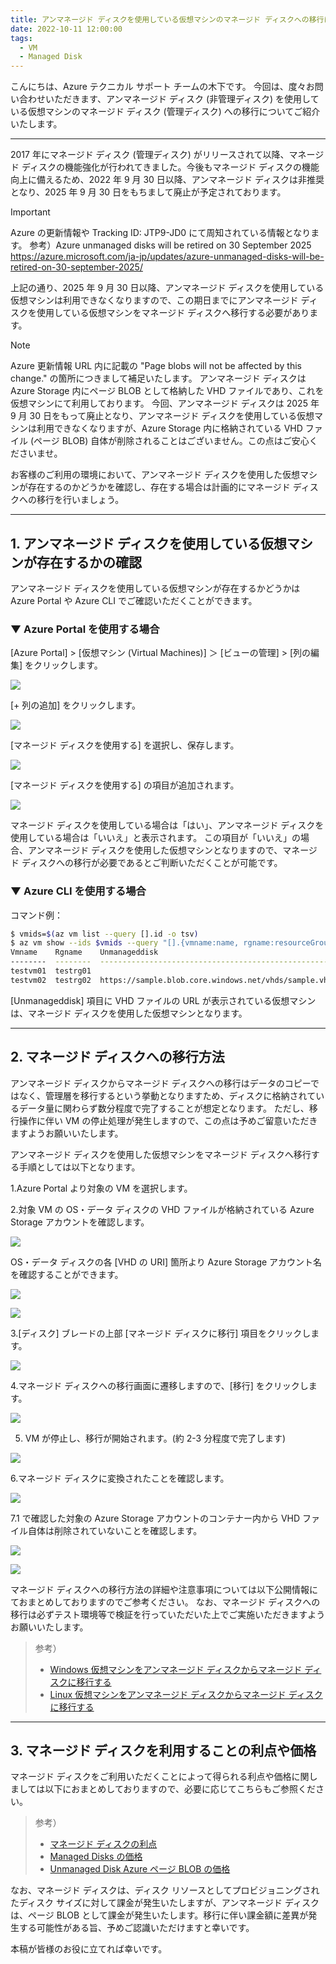```yaml
---
title: アンマネージド ディスクを使用している仮想マシンのマネージド ディスクへの移行について
date: 2022-10-11 12:00:00
tags:
  - VM
  - Managed Disk
---
```


こんにちは、Azure テクニカル サポート チームの木下です。
今回は、度々お問い合わせいただきます、アンマネージド ディスク (非管理ディスク) を使用している仮想マシンのマネージド ディスク (管理ディスク) への移行についてご紹介いたします。
<!-- more -->

---

2017 年にマネージド ディスク (管理ディスク) がリリースされて以降、マネージド ディスクの機能強化が行われてきました。今後もマネージド ディスクの機能向上に備えるため、2022 年 9 月 30 日以降、アンマネージド ディスクは非推奨となり、2025 年 9 月 30 日をもちまして廃止が予定されております。

> [!IMPORTANT]
> Azure の更新情報や Tracking ID: JTP9-JD0 にて周知されている情報となります。
> 参考）Azure unmanaged disks will be retired on 30 September 2025
> https://azure.microsoft.com/ja-jp/updates/azure-unmanaged-disks-will-be-retired-on-30-september-2025/

上記の通り、2025 年 9 月 30 日以降、アンマネージド ディスクを使用している仮想マシンは利用できなくなりますので、この期日までにアンマネージド ディスクを使用している仮想マシンをマネージド ディスクへ移行する必要があります。

> [!NOTE]
> Azure 更新情報 URL 内に記載の "Page blobs will not be affected by this change." の箇所につきまして補足いたします。
> アンマネージド ディスクは Azure Storage 内にページ BLOB として格納した VHD ファイルであり、これを仮想マシンにて利用しております。
> 今回、アンマネージド ディスクは 2025 年 9 月 30 日をもって廃止となり、アンマネージド ディスクを使用している仮想マシンは利用できなくなりますが、Azure Storage 内に格納されている VHD ファイル (ページ BLOB) 自体が削除されることはございません。この点はご安心くださいませ。

お客様のご利用の環境において、アンマネージド ディスクを使用した仮想マシンが存在するのかどうかを確認し、存在する場合は計画的にマネージド ディスクへの移行を行いましょう。

---

## 1. アンマネージド ディスクを使用している仮想マシンが存在するかの確認

アンマネージド ディスクを使用している仮想マシンが存在するかどうかは Azure Portal や Azure CLI でご確認いただくことができます。

### ▼ Azure Portal を使用する場合 

[Azure Portal] > [仮想マシン (Virtual Machines)] ＞ [ビューの管理] > [列の編集] をクリックします。

![](./unmanaged-disk-retired/01.png)

[+ 列の追加] をクリックします。

![](./unmanaged-disk-retired/02.png)

[マネージド ディスクを使用する] を選択し、保存します。

![](./unmanaged-disk-retired/03.png)

[マネージド ディスクを使用する] の項目が追加されます。

![](./unmanaged-disk-retired/04.png)

マネージド ディスクを使用している場合は「はい」、アンマネージド ディスクを使用している場合は「いいえ」と表示されます。
この項目が「いいえ」の場合、アンマネージド ディスクを使用した仮想マシンとなりますので、マネージド ディスクへの移行が必要であるとご判断いただくことが可能です。

### ▼ Azure CLI を使用する場合

コマンド例：

```sh
$ vmids=$(az vm list --query [].id -o tsv)
$ az vm show --ids $vmids --query "[].{vmname:name, rgname:resourceGroup, unmanageddisk:storageProfile.osDisk.vhd.uri}" -o table
Vmname    Rgname    Unmanageddisk
--------  --------  ----------------------------------------------------
testvm01  testrg01
testvm02  testrg02  https://sample.blob.core.windows.net/vhds/sample.vhd
```

[Unmanageddisk] 項目に VHD ファイルの URL が表示されている仮想マシンは、マネージド ディスクを使用した仮想マシンとなります。

---

## 2. マネージド ディスクへの移行方法

アンマネージド ディスクからマネージド ディスクへの移行はデータのコピーではなく、管理層を移行するという挙動となりますため、ディスクに格納されているデータ量に関わらず数分程度で完了することが想定となります。
ただし、移行操作に伴い VM の停止処理が発生しますので、この点は予めご留意いただきますようお願いいたします。

アンマネージド ディスクを使用した仮想マシンをマネージド ディスクへ移行する手順としては以下となります。

1.Azure Portal より対象の VM を選択します。

2.対象 VM の  OS・データ ディスクの VHD ファイルが格納されている Azure Storage アカウントを確認します。

![](./unmanaged-disk-retired/05.png)

OS・データ ディスクの各 [VHD の URI] 箇所より Azure Storage アカウント名を確認することができます。

![](./unmanaged-disk-retired/06.png)

![](./unmanaged-disk-retired/07.png)

3.[ディスク] ブレードの上部 [マネージド ディスクに移行] 項目をクリックします。

![](./unmanaged-disk-retired/08.png)

4.マネージド ディスクへの移行画面に遷移しますので、[移行] をクリックします。

![](./unmanaged-disk-retired/09.png)

5. VM が停止し、移行が開始されます。(約 2-3 分程度で完了します)

![](./unmanaged-disk-retired/10.png)

6.マネージド ディスクに変換されたことを確認します。

![](./unmanaged-disk-retired/11.png)

7.1 で確認した対象の Azure Storage アカウントのコンテナー内から VHD ファイル自体は削除されていないことを確認します。

![](./unmanaged-disk-retired/12.png)

![](./unmanaged-disk-retired/13.png)

マネージド ディスクへの移行方法の詳細や注意事項については以下公開情報にておまとめしておりますのでご参考ください。
なお、マネージド ディスクへの移行は必ずテスト環境等で検証を行っていただいた上でご実施いただきますようお願いいたします。

> 参考）
> - [Windows 仮想マシンをアンマネージド ディスクからマネージド ディスクに移行する](https://docs.microsoft.com/ja-jp/azure/virtual-machines/windows/convert-unmanaged-to-managed-disks)
> - [Linux 仮想マシンをアンマネージド ディスクからマネージド ディスクに移行する](https://docs.microsoft.com/ja-jp/azure/virtual-machines/linux/convert-unmanaged-to-managed-disks)

---

## 3. マネージド ディスクを利用することの利点や価格

マネージド ディスクをご利用いただくことによって得られる利点や価格に関しましては以下におまとめしておりますので、必要に応じてこちらもご参照ください。

> 参考）
> - [マネージド ディスクの利点](https://learn.microsoft.com/ja-jp/azure/virtual-machines/managed-disks-overview#benefits-of-managed-disks)
> - [Managed Disks の価格](https://azure.microsoft.com/ja-jp/pricing/details/managed-disks/)
> - [Unmanaged Disk Azure ページ BLOB の価格](https://azure.microsoft.com/ja-jp/pricing/details/storage/page-blobs/)

なお、マネージド ディスクは、ディスク リソースとしてプロビジョニングされたディスク サイズに対して課金が発生いたしますが、アンマネージド ディスクは、ページ BLOB として課金が発生いたします。移行に伴い課金額に差異が発生する可能性がある旨、予めご認識いただけますと幸いです。

本稿が皆様のお役に立てれば幸いです。
